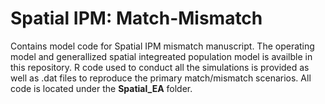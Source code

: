 # Spatial IPM: Match-Mismatch

Contains model code for Spatial IPM mismatch manuscript. The operating model and generallized spatial integreated population model is availble in this repository. R code used to conduct all the simulations is provided as well as .dat files to reproduce the primary match/mismatch scenarios. All code is located under the **Spatial_EA** folder.

